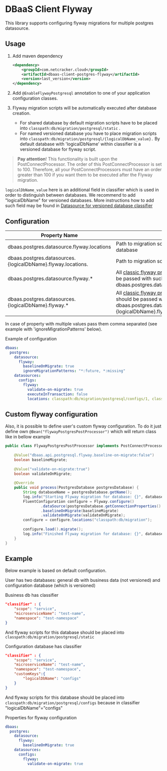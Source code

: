 # DBaaS Client Flyway

This library supports configuring flyway migrations for multiple postgres datasource.

## Usage

1. Add maven dependency

    ```xml
    <dependency>
        <groupId>com.netcracker.cloud</groupId>
        <artifactId>dbaas-client-postgres-flyway</artifactId>
        <version>last_version</version>
    </dependency>
    ```
2. Add `@EnableFlywayPostgresql` annotation to one of your application configuration classes. 
3. Flyway migration scripts will be automatically executed after database creation.
   * For shared database by default migration scripts have to be placed into `classpath:db/migration/postgresql/static` .
   * For named versioned database you have to place migration scripts into `classpath:db/migration/postgresql/{logicalDbName_value}.`
     By default database with 'logicalDbName' within classifier is a versioned database for flyway script.

> **Pay attention**! This functionality is built upon the PostConnectProcessor. The order of this PostConnectProcessor
> is set to 100. Therefore, all your PostConnectProcessors must have an order greater than 100 if you want them to be
> executed after the Flyway migration.

`logicalDbName_value` here is an additional field in classifier which is used in order to distinguish between databases. 
We recommend to add "logicalDbName" for versioned databases. More instructions how to add such field may be found in 
[Datasource for versioned database classifier](./dbaas-client-java/dbaas-client-postgres-starter/README.md#datasource-for-versioned-database-classifier)


## Configuration

| Property Name                                                | Description                                                                                                                                                                                                                               | Default                                            |
|--------------------------------------------------------------|-------------------------------------------------------------------------------------------------------------------------------------------------------------------------------------------------------------------------------------------|----------------------------------------------------|
| dbaas.postgres.datasource.flyway.locations                   | Path to migration scripts for static (non-versioned, shared) database                                                                                                                                                                     | classpath:db/migration/postgresql/static           |
| dbaas.postgres.datasources.{logicalDbName}.flyway.locations. | Path to migration scripts for versioned database                                                                                                                                                                                          | classpath:db/migration/postgresql/{logicalDbName}. |
| dbaas.postgres.datasource.flyway.*                           | All [classic flyway properties](https://documentation.red-gate.com/fd/parameters-184127474.html) for default datasource should be passed with such prefix, eg. dbaas.postgres.datasource.flyway.baselineOnMigrate=true                    | -                                                  |
| dbaas.postgres.datasources.{logicalDbName}.flyway.*          | All [classic flyway properties](https://documentation.red-gate.com/fd/parameters-184127474.html) for versioned datasource should be passed with such prefix, eg. dbaas.postgres.datasources.{logicalDbName}.flyway.baselineOnMigrate=true | -                                                  |

In case of property with multiple values pass them comma separated (see example with 'ignoreMigrationPatterns' below).

Example of configuration
```yaml
dbaas:
  postgres:
    datasource:
      flyway:
        baselineOnMigrate: true
        ignoreMigrationPatterns: "*:future, *:missing"
    datasources:
      configs:
        flyway:
          validate-on-migrate: true
          executeInTransaction: false
          locations: classpath:db/migration/postgresql/configs/1, classpath:db/migration/postgresql/configs/2
```

## Custom flyway configuration

Also, it is possible to define user's custom flyway configuration. 
To do it just define own `@Bean("flywayPostgresPostProcessor")` which will return class like in bellow example

```java
public class FlywayPostgresPostProcessor implements PostConnectProcessor<PostgresDatabase> {     
 
    @Value("dbaas.api.postgresql.flyway.baseline-on-migrate:false")
    boolean baselineMigrate;
 
    @Value("validate-on-migrate:true")
    boolean validateOnMigrate;
 
    @Override
    public void process(PostgresDatabase postgresDatabase) {
        String databaseName = postgresDatabase.getName();
        log.info("Starting Flyway migration for database: {}", databaseName);
        FluentConfiguration configure = Flyway.configure()
                .dataSource(postgresDatabase.getConnectionProperties().getDataSource())
                .baselineOnMigrate(baselineMigrate)
                .validateOnMigrate(validateOnMigrate);
        configure = configure.locations("classpath:db/migration");
         
        configure.load().migrate();
        log.info("Finished Flyway migration for database: {}", databaseName);
    }
}
```

## Example

Below example is based on default configuration.

User has two databases: general db with business data (not versioned) and configuration database (which is versioned)

Business db has classifier
```json
"classifier" : {
    "scope": "service",
    "microserviceName": "test-name",
    "namespace": "test-namespace"
}
```
And flyway scripts for this database should be placed into `classpath:db/migration/postgresql/static`

Configuration database has classifier
```json
"classifier" : {
    "scope": "service",
    "microserviceName": "test-name",
    "namespace": "test-namespace",
    "customKeys":{
        "logicalDbName": "configs"
    }
}
```
And flyway scripts for this database should be placed into `classpath:db/migration/postgresql/configs` because in classifier "logicalDbName"="configs"

Properties for flyway configuration
```yaml
dbaas:
  postgres:
    datasource:
      flyway:
        baselineOnMigrate: true
    datasources:
      configs:
        flyway:
          validate-on-migrate: true
```
